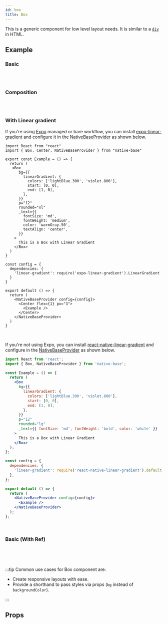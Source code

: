 ```yaml
---
id: box
title: Box
---
```


This is a generic component for low level layout needs. It is similar to a [`div`](https://developer.mozilla.org/en-US/docs/Web/HTML/Element/div) in HTML.

## Example

### Basic

```ComponentSnackPlayer path=components,primitives,Box,basic.tsx

```

<br/>

### Composition

```ComponentSnackPlayer path=components,primitives,Box,composition.tsx

```

<br/>

### With Linear gradient

If you're using [Expo](https://docs.expo.io/) managed or bare workflow, you can install [expo-linear-gradient](https://docs.expo.io/versions/latest/sdk/linear-gradient/) and configure it in the [NativeBaseProvider](setup-provider#add-external-dependencies-optional) as shown below.

```SnackPlayer name=LinearGradient
import React from "react"
import { Box, Center, NativeBaseProvider } from "native-base"

export const Example = () => {
  return (
   <Box
      bg={{
        linearGradient: {
          colors: ['lightBlue.300', 'violet.800'],
          start: [0, 0],
          end: [1, 0],
        },
      }}
      p="12"
      rounded="xl"
      _text={{
        fontSize: 'md',
        fontWeight: 'medium',
        color: 'warmGray.50',
        textAlign: 'center',
      }}
    >
      This is a Box with Linear Gradient
    </Box>
  )
}

const config = {
  dependencies: {
    'linear-gradient': require('expo-linear-gradient').LinearGradient
  }
}

export default () => {
  return (
    <NativeBaseProvider config={config}>
      <Center flex={1} px="3">
        <Example />
      </Center>
    </NativeBaseProvider>
  )
}
```

<br/>

If you're not using Expo, you can install [react-native-linear-gradient](https://www.npmjs.com/package/react-native-linear-gradient) and configure in the [NativeBaseProvider](setup-provider#add-external-dependencies-optional) as shown below.

```jsx
import React from 'react';
import { Box, NativeBaseProvider } from 'native-base';

const Example = () => {
  return (
    <Box
      bg={{
        linearGradient: {
          colors: ['lightBlue.300', 'violet.800'],
          start: [0, 0],
          end: [1, 0],
        },
      }}
      p="12"
      rounded="lg"
      _text={{ fontSize: 'md', fontWeight: 'bold', color: 'white' }}
    >
      This is a Box with Linear Gradient
    </Box>
  );
};

const config = {
  dependencies: {
    'linear-gradient': require('react-native-linear-gradient').default,
  },
};

export default () => {
  return (
    <NativeBaseProvider config={config}>
      <Example />
    </NativeBaseProvider>
  );
};
```

<br/>

### Basic (With Ref)

```ComponentSnackPlayer path=components,primitives,Box,WithRef.tsx

```

<br/>
<br/>

:::tip Common use cases for Box component are:

- Create responsive layouts with ease.
- Provide a shorthand to pass styles via props (`bg` instead of `backgroundColor`).

:::

## Props

```ComponentPropTable path=primitives,Box,index.tsx showStylingProps=true

```
